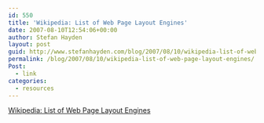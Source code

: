 ```yaml
---
id: 550
title: 'Wikipedia: List of Web Page Layout Engines'
date: 2007-08-10T12:54:06+00:00
author: Stefan Hayden
layout: post
guid: http://www.stefanhayden.com/blog/2007/08/10/wikipedia-list-of-web-page-layout-engines/
permalink: /blog/2007/08/10/wikipedia-list-of-web-page-layout-engines/
Post:
  - link
categories:
  - resources
---
```

<a href="http://en.wikipedia.org/wiki/List_of_layout_engines">Wikipedia: List of Web Page Layout Engines</a>